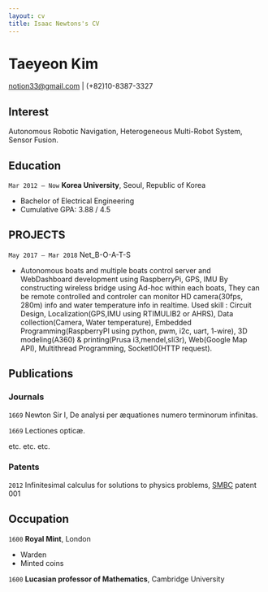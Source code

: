 ```yaml
---
layout: cv
title: Isaac Newtons's CV
---
```

# Taeyeon Kim

<div id="webaddress">
<a href="notion33@gmail.com">notion33@gmail.com</a>
| (+82)10-8387-3327
</div>


## Interest

Autonomous Robotic Navigation, Heterogeneous Multi-Robot System, Sensor Fusion.

## Education

`Mar 2012 – Now`
__Korea University__, Seoul, Republic of Korea
- Bachelor of Electrical Engineering
- Cumulative GPA: 3.88 / 4.5


## PROJECTS

`May 2017 – Mar 2018`
Net_B-O-A-T-S

- Autonomous boats and multiple boats control server and WebDashboard development using RaspberryPi, GPS, IMU
By constructing wireless bridge using Ad-hoc within each boats,
They can be remote controlled and controler can monitor HD camera(30fps, 280m) info and water temperature info in realtime.
Used skill : Circuit Design, Localization(GPS,IMU using RTIMULIB2 or AHRS), Data collection(Camera, Water temperature), Embedded Programming(RaspberryPI using python, pwm, i2c, uart, 1-wire), 3D modeling(A360) & printing(Prusa i3,mendel,sli3r), Web(Google Map API), Multithread Programming, SocketIO(HTTP request).



## Publications

<!-- A list is also available [online](http://scholar.google.co.uk/citations?user=LTOTl0YAAAAJ) -->

### Journals

`1669`
Newton Sir I, De analysi per æquationes numero terminorum infinitas. 

`1669`
Lectiones opticæ.

etc. etc. etc.

### Patents

`2012`
Infinitesimal calculus for solutions to physics problems, [SMBC](http://www.techdirt.com/articles/20121011/09312820678/if-patents-had-been-around-time-newton.shtml) patent 001


## Occupation

`1600`
__Royal Mint__, London

- Warden
- Minted coins

`1600`
__Lucasian professor of Mathematics__, Cambridge University



<!-- ### Footer

Last updated: May 2013 -->


